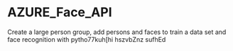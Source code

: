 # AZURE_Face_API
Create a large person group, add persons and faces to train a data set and face recognition with pytho77kuh[hi
hszvbZnz
sufhEd
